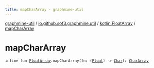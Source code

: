 ```yaml
---
title: mapCharArray - graphmine-util
---
```


[graphmine-util](../../index.html) / [io.github.sof3.graphmine.util](../index.html) / [kotlin.FloatArray](index.html) / [mapCharArray](./map-char-array.html)

# mapCharArray

`inline fun `[`FloatArray`](https://kotlinlang.org/api/latest/jvm/stdlib/kotlin/-float-array/index.html)`.mapCharArray(fn: (`[`Float`](https://kotlinlang.org/api/latest/jvm/stdlib/kotlin/-float/index.html)`) -> `[`Char`](https://kotlinlang.org/api/latest/jvm/stdlib/kotlin/-char/index.html)`): `[`CharArray`](https://kotlinlang.org/api/latest/jvm/stdlib/kotlin/-char-array/index.html)